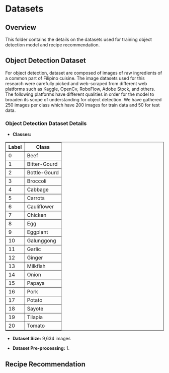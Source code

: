 # Datasets

## Overview
This folder contains the details on the datasets used for training object detection model and recipe recommendation. 

## Object Detection Dataset
For object detection, dataset are composed of images of raw ingredients of a common part of Filipino cuisine. The image datasets used for this research were carefully picked and web-scraped from different web platforms such as Kaggle, OpenCv, RoboFlow, Adobe Stock, and others. The following platforms have different qualities in order for the model to broaden its scope of understanding for object detection. We have gathered 250 images per class which have 200 images for train data and 50 for test data.

### Object Detection Dataset Details
- **Classes:**
<table border="1">
  <tr>
    <th>Label</th>
    <th>Class</th>
  </tr>
  <tr>
    <td>0</td>
    <td>Beef</td>
  </tr>
  <tr>
    <td>1</td>
    <td>Bitter-Gourd</td>
  </tr>
  <tr>
    <td>2</td>
    <td>Bottle-Gourd</td>
  </tr>
  <tr>
    <td>3</td>
    <td>Broccoli</td>
  </tr>
  <tr>
    <td>4</td>
    <td>Cabbage</td>
  </tr>
  <tr>
    <td>5</td>
    <td>Carrots</td>
  </tr>
  <tr>
    <td>6</td>
    <td>Cauliflower</td>
  </tr>
  <tr>
    <td>7</td>
    <td>Chicken</td>
  </tr>
  <tr>
    <td>8</td>
    <td>Egg</td>
  </tr>
  <tr>
    <td>9</td>
    <td>Eggplant</td>
  </tr>
  <tr>
    <td>10</td>
    <td>Galunggong</td>
  </tr>
  <tr>
    <td>11</td>
    <td>Garlic</td> <!-- Empty row for additional data -->
  </tr>
  <tr>
    <td>12</td>
    <td>Ginger</td> <!-- Empty row for additional data -->
  </tr>
  <tr>
    <td>13</td>
    <td>Milkfish</td> <!-- Empty row for additional data -->
  </tr>
  <tr>
    <td>14</td>
    <td>Onion</td> <!-- Empty row for additional data -->
  </tr>
  <tr>
    <td>15</td>
    <td>Papaya</td> <!-- Empty row for additional data -->
  </tr>
  <tr>
    <td>16</td>
    <td>Pork</td> <!-- Empty row for additional data -->
  </tr>
  <tr>
    <td>17</td>
    <td>Potato</td> <!-- Empty row for additional data -->
  </tr>
  <tr>
    <td>18</td>
    <td>Sayote</td> <!-- Empty row for additional data -->
  </tr>
  <tr>
    <td>19</td>
    <td>Tilapia</td> <!-- Empty row for additional data -->
  </tr>
  <tr>
    <td>20</td>
    <td>Tomato</td> <!-- Empty row for additional data -->
  </tr>
</table>

- **Dataset Size:** 9,634 images

- **Dataset Pre-processing:**
  1. 


## Recipe Recommendation


